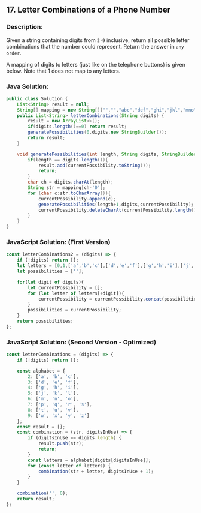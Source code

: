 
## 17. Letter Combinations of a Phone Number

### Description:
Given a string containing digits from ```2-9``` inclusive, return all possible letter combinations that the number could represent. Return the answer in ```any order```.

A mapping of digits to letters (just like on the telephone buttons) is given below. Note that 1 does not map to any letters.


### Java Solution:
```Java
public class Solution {
    List<String> result = null;
    String[] mapping = new String[]{"","","abc","def","ghi","jkl","mno","pqrs","tuv","wxyz"};
    public List<String> letterCombinations(String digits) {
        result = new ArrayList<>();
        if(digits.length()==0) return result;
        generatePossibilities(0,digits,new StringBuilder());
        return result;
    }

    void generatePossibilities(int length, String digits, StringBuilder currentPossibility){
        if(length == digits.length()){
            result.add(currentPossibility.toString());
            return;
        }
        char ch = digits.charAt(length);
        String str = mapping[ch-'0'];
        for (char c:str.toCharArray()){
            currentPossibility.append(c);
            generatePossibilities(length+1,digits,currentPossibility);
            currentPossibility.deleteCharAt(currentPossibility.length()-1);
        }
    }
}
```

### JavaScript Solution: (First Version)
```JavaScript
const letterCombinations2 = (digits) => {
    if (!digits) return [];
    let letters = [0,1,['a','b','c'],['d','e','f'],['g','h','i'],['j','k','l'],['m','n','o'],['p','q','r','s'],['t','u','x'],['w','x','y','z']];
    let possibilities = [''];

    for(let digit of digits){
        let currentPossibility = [];
        for (let letter of letters[+digit]){
            currentPossibility = currentPossibility.concat(possibilities.map(word => word + letter));
        }
        possibilities = currentPossibility;
    }
    return possibilities;
};
```

### JavaScript Solution: (Second Version - Optimized)
```JavaScript
const letterCombinations = (digits) => {
    if (!digits) return [];

    const alphabet = {
        2: ['a', 'b', 'c'],
        3: ['d', 'e', 'f'],
        4: ['g', 'h', 'i'],
        5: ['j', 'k', 'l'],
        6: ['m', 'n', 'o'],
        7: ['p', 'q', 'r', 's'],
        8: ['t', 'u', 'v'],
        9: ['w', 'x', 'y', 'z']
    };
    const result = [];
    const combination = (str, digitsInUse) => {
        if (digitsInUse == digits.length) {
            result.push(str);
            return;
        }
        const letters = alphabet[digits[digitsInUse]];
        for (const letter of letters) {
            combination(str + letter, digitsInUse + 1);
        }
    }

    combination('', 0);
    return result;
};
```